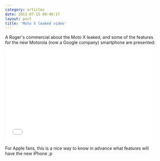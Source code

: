 ```yaml
---
category: articles
date: 2013-07-15 09:46:17
layout: post
title: 'Moto X leaked video'
---
```


<p>A Roger's commercial about the Moto X leaked, and some of the features for the new Motorola (now a Google company) smartphone are presented:</p>

<iframe width="480" height="300" src="//www.youtube.com/embed/2TGJx4Ad8Lo" frameborder="0" allowfullscreen></iframe>

<p>For Apple fans, this is a nice way to know in advance what features will have the new iPhone ;p</p>
